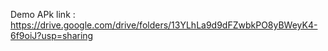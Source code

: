 Demo APk link : https://drive.google.com/drive/folders/13YLhLa9d9dFZwbkPO8yBWeyK4-6f9oiJ?usp=sharing
